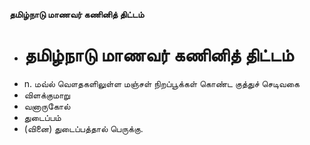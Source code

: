 **தமிழ்நாடு மாணவர் கணினித் திட்டம்**
- # தமிழ்நாடு மாணவர் கணினித் திட்டம்
- n. மவ்ல் வௌதகளிலுள்ள மஞ்சள்  நிறப்பூக்கள் கொண்ட குத்துச் செடிவகை
- விளக்குமாறு
- வனாருகோல்
- துடைப்பம்
- (வினை) துடைப்பத்தால் பெருக்கு.

